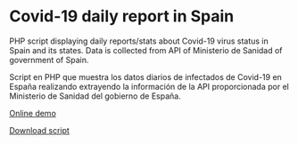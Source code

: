 # Covid-19 daily report in Spain

PHP script displaying daily reports/stats about Covid-19 virus status in Spain and its states. Data is collected from API of Ministerio de Sanidad of government of Spain.

Script en PHP que muestra los datos diarios de infectados de Covid-19 en España realizando extrayendo la información de la API proporcionada por el Ministerio de Sanidad del gobierno de España.

[Online demo](https://covid19espana.herokuapp.com/)  


[Download script](https://github.com/fernandod1/Covid-19-Spain)



<!--more-->



